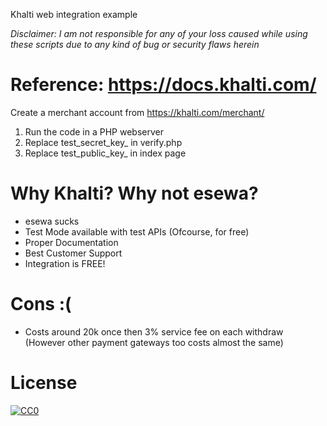 Khalti web integration example<br>

_Disclaimer: I am not responsible for any of your loss caused while using these scripts due to any kind of bug or security flaws herein_


# Reference: https://docs.khalti.com/

Create a merchant account from https://khalti.com/merchant/

1)    Run the code in a PHP webserver
2)    Replace test_secret_key_ in verify.php
3)    Replace test_public_key_ in index page


# Why Khalti? Why not esewa?
- esewa sucks
- Test Mode available with test APIs (Ofcourse, for free)
- Proper Documentation
- Best Customer Support
- Integration is FREE!

# Cons :( 
- Costs around 20k once then 3% service fee on each withdraw (However other payment gateways too costs almost the same)

# License

[![CC0](http://mirrors.creativecommons.org/presskit/buttons/88x31/svg/cc-zero.svg)](https://creativecommons.org/publicdomain/zero/1.0/)
